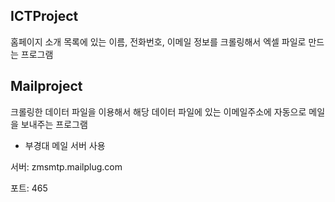 
## ICTProject
홈페이지 소개 목록에 있는 이름, 전화번호, 이메일 정보를 크롤링해서 엑셀 파일로 만드는 프로그램



## Mailproject
크롤링한 데이터 파일을 이용해서
해당 데이터 파일에 있는 이메일주소에 자동으로 메일을 보내주는 프로그램

- 부경대 메일 서버 사용

서버: zmsmtp.mailplug.com

포트: 465

